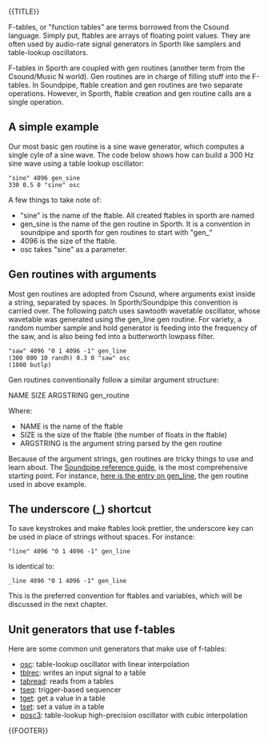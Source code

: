 {{TITLE}}

F-tables, or "function tables" are terms borrowed from the Csound 
language. Simply put, ftables are arrays of floating point values. They are
often used by audio-rate signal generators in Sporth like samplers and table-lookup
oscillators. 

F-tables in Sporth are coupled with gen routines (another term from the Csound/Music N 
world). Gen routines are in charge of filling stuff into the F-tables. In 
Soundpipe, ftable creation and gen routines are two separate operations. However,
in Sporth, ftable creation and gen routine calls are a single operation.

## A simple example

Our most basic gen routine is a sine wave generator, which computes a single
cyle of a sine wave. The code below shows how can build a 300 Hz sine wave 
using a table lookup oscillator:

    "sine" 4096 gen_sine
    330 0.5 0 "sine" osc

A few things to take note of:

- "sine" is the name of the ftable. All created ftables in sporth are named
- gen\_sine is the name of the gen routine in Sporth. It is a convention in
soundpipe and sporth for gen routines to start with "gen_"
- 4096 is the size of the ftable.
- osc takes "sine" as a parameter. 

## Gen routines with arguments

Most gen routines are adopted from Csound, where arguments exist inside a 
string, separated by spaces. In Sporth/Soundpipe this convention is carried
over. The following patch uses sawtooth wavetable oscillator, whose wavetable
was generated using the gen_line gen routine. For variety, a random number
sample and hold generator is feeding into the frequency of the saw, and is
also being fed into a butterworth lowpass filter. 

    "saw" 4096 "0 1 4096 -1" gen_line
    (300 800 10 randh) 0.3 0 "saw" osc 
    (1000 butlp)

Gen routines conventionally follow a similar argument structure:

NAME SIZE ARGSTRING gen_routine

Where:

- NAME is the name of the ftable
- SIZE is the size of the ftable (the number of floats in the ftable)
- ARGSTRING is the argument string parsed by the gen routine

Because of the argument strings, gen routines are tricky things to use
and learn about. The [Soundpipe reference guide](/res/soundpipe/docs),
is the most comprehensive starting point. For instance,
[here is the entry on gen_line](/res/soundpipe/docs/gen_line.html), the gen 
routine used in above example.

## The underscore (_) shortcut

To save keystrokes and make ftables look prettier, the underscore key can be
used in place of strings without spaces. For instance:

    "line" 4096 "0 1 4096 -1" gen_line

Is identical to:

    _line 4096 "0 1 4096 -1" gen_line

This is the preferred convention for ftables and variables, which will be
discussed in the next chapter.

## Unit generators that use f-tables

Here are some common unit generators that make use of f-tables:
- [osc](ugens/osc.html): table-lookup oscillator with linear interpolation
- [tblrec](ugens/tblrec.html): writes an input signal to a table
- [tabread](ugens/tabread.html): reads from a tables
- [tseq](ugens/tseq.html): trigger-based sequencer
- [tget](ugens/tget.html): get a value in a table
- [tset](ugens/tset.html): set a value in a table
- [posc3](ugens/posc3.html): table-lookup high-precision oscillator with
cubic interpolation

{{FOOTER}}
